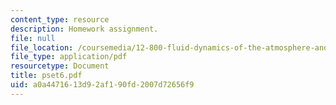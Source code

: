 ```yaml
---
content_type: resource
description: Homework assignment.
file: null
file_location: /coursemedia/12-800-fluid-dynamics-of-the-atmosphere-and-ocean-fall-2004/a0a4471613d92af190fd2007d72656f9_pset6.pdf
file_type: application/pdf
resourcetype: Document
title: pset6.pdf
uid: a0a44716-13d9-2af1-90fd-2007d72656f9
---
```

